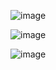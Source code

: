 ![image](https://github.com/DevKaliper/todo-fullstack/assets/122651755/ef476e59-92a1-4bfb-9e1a-b56056572f63)


![image](https://github.com/DevKaliper/todo-fullstack/assets/122651755/1f549f0c-ceab-423e-99f2-8d75ee96f089)


![image](https://github.com/DevKaliper/todo-fullstack/assets/122651755/afd18b71-9e39-4b53-a27f-8dc3c5872129)

